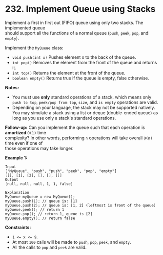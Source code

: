 # 232. Implement Queue using Stacks

Implement a first in first out (FIFO) queue using only two stacks. The implemented queue  
should support all the functions of a normal queue (`push`, `peek`, `pop`, and `empty`).

Implement the `MyQueue` class:

- `void push(int x)` Pushes element x to the back of the queue.
- `int pop()` Removes the element from the front of the queue and returns it.
- `int top()` Returns the element at the front of the queue.
- `boolean empty()` Returns true if the queue is empty, false otherwise.

**Notes:**
- You must use **only** standard operations of a stack, which means only `push to top`, `peek/pop from top`, `size`, and `is empty` operations are valid.
- Depending on your language, the stack may not be supported natively. You may simulate a stack using a list or deque (double-ended queue) as long as you use only a stack's standard operations.

**Follow-up:** Can you implement the queue such that each operation is **amortized** `O(1)` time  
complexity? In other words, performing `n` operations will take overall `O(n)` time even if one of  
those operations may take longer.

**Example 1:**

    Input
    ["MyQueue", "push", "push", "peek", "pop", "empty"]
    [[], [1], [2], [], [], []]
    Output 
    [null, null, null, 1, 1, false]

    Explanation 
    MyQueue myQueue = new MyQueue(); 
    myQueue.push(1); // queue is: [1]
    myQueue.push(2); // queue is: [1, 2] (leftmost is front of the queue)
    myQueue.peek(); // return 1
    myQueue.pop(); // return 1, queue is [2]
    myQueue.empty(); // return false

**Constraints:**

- `1 <= x <= 9`.
- At most `100` calls will be made to `push`, `pop`, `peek`, and `empty`.
- All the calls to `pop` and `peek` are valid.
